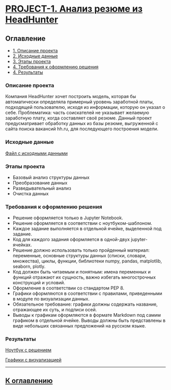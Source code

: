 # [PROJECT-1. Анализ резюме из HeadHunter](https://github.com/kos-kazakov/sf_data_science/tree/main/Skillfactory%20DS/PROJECT-1)

## Оглавление
* [1. Описание проекта](https://github.com/kos-kazakov/sf_data_science/blob/main/Skillfactory%20DS/PROJECT-1/README.md#Описание-проекта)
* [2. Исходные данные](https://github.com/kos-kazakov/sf_data_science/blob/main/Skillfactory%20DS/PROJECT-1/README.md#Исходные-данные)
* [3. Этапы проекта](https://github.com/kos-kazakov/sf_data_science/blob/main/Skillfactory%20DS/PROJECT-1/README.md#Этапы-проекта)
* [4. Требования к оформлению решения](https://github.com/kos-kazakov/sf_data_science/blob/main/Skillfactory%20DS/PROJECT-1/README.md#Требования-к-оформлению-решения)
* [4. Результаты](https://github.com/kos-kazakov/sf_data_science/blob/main/Skillfactory%20DS/PROJECT-1/README.md#Результаты)

### Описание проекта
 Компания HeadHunter хочет построить модель, которая бы автоматически определяла примерный уровень заработной платы, подходящей пользователю, исходя из информации, которую он указал о себе.
 Проблематика: часть соискателей не указывает желаемую заработную плату, когда составляет своё резюме.
 Данный проект предусматривает обработку данных из базы резюме, выгруженной с сайта поиска вакансий hh.ru, для последующего построения модели.

### Исходные данные
[Файл с исходными данными](https://drive.google.com/file/d/1Kb78mAWYKcYlellTGhIjPI-bCcKbGuTn/view?usp=sharing)

### Этапы проекта
- Базовый анализ структуры данных
- Преобразование данных
- Разведывательный анализ
- Очистка данных
   
### Требования к оформлению решения
- Решение оформляется только в Jupyter Notebook.
- Решение оформляется в соответствии с ноутбуком-шаблоном.
- Каждое задание выполняется в отдельной ячейке, выделенной под задание.
- Код для каждого задания оформляется в одной-двух jupyter-ячейках.
- Решение должно использовать только пройденный материал: переменные, основные структуры данных (списки, словари, множества), циклы, функции, библиотеки numpy, pandas, matplotlib, seaborn, plotly.
- Код должен быть читаемым и понятным: имена переменных и функций отражают их сущность, важно избегать многострочных конструкций и условий.
- Оформление в соответствии со стандартом PEP 8.
- Графики оформляются в соответствии с правилами, приведенными в модуле по визуализации данных.
- Обязательное требование: графики должны содержать название, отражающее их суть, и подписи осей.
- Выводы к графикам оформляются в формате Markdown под самим графиком в отдельной ячейке. Выводы должны быть представлены в виде небольших связанных предложений на русском языке.

### Результаты
[Ноутбук с решением](https://github.com/kos-kazakov/sf_data_science/blob/main/Skillfactory%20DS/PROJECT-1/Project-1.%20HeadHunter%20resume%20analysis.ipynb)

[Графики с визуализацией](https://github.com/kos-kazakov/sf_data_science/tree/main/Skillfactory%20DS/PROJECT-1/plotly)

__________________________

##  [К оглавлению](https://github.com/kos-kazakov/sf_data_science/blob/main/Skillfactory%20DS/PROJECT-1/README.md#Оглавление)

